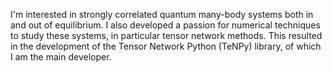 I'm interested in strongly correlated quantum many-body systems both in and out of equilibrium. I also developed a passion for numerical techniques to study these systems, in particular tensor network methods. This resulted in the development of the Tensor Network Python (TeNPy) library, of which I am the main developer.